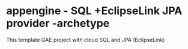appengine - SQL +EclipseLink JPA provider -archetype
============================

This template  GAE project with cloud SQL and JPA (EclipseLink)

